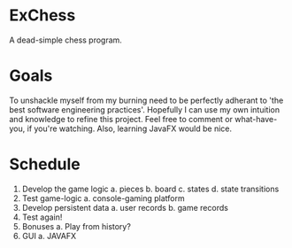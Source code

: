 # ExChess
A dead-simple chess program.

# Goals
To unshackle myself from my burning need to be perfectly adherant to 'the best software engineering practices'. Hopefully I can use my own intuition and knowledge to refine this project. Feel free to comment or what-have-you, if you're watching.
Also, learning JavaFX would be nice. 

# Schedule
1. Develop the game logic
    a. pieces
    b. board
    c. states
    d. state transitions
2. Test game-logic
    a. console-gaming platform
3. Develop persistent data
    a. user records
    b. game records
4. Test again!
5. Bonuses
    a. Play from history?
6. GUI
    a. JAVAFX